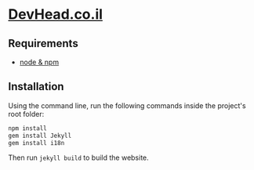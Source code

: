 # [DevHead.co.il](DevHead.co.il)

## Requirements
* [node & npm](https://nodejs.org/en/download/)

## Installation
Using the command line, run the following commands inside the project's root folder:  
```bash
npm install
gem install Jekyll
gem install i18n
```

Then run `jekyll build` to build the website.
